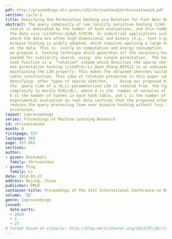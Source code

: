 ```yaml
---
pdf: http://proceedings.mlr.press/v32/shrivastava14/shrivastava14.pdf
section: cycle-1
title: Densifying One Permutation Hashing via Rotation for Fast Near Neighbor Search
abstract: The query complexity of \em locality sensitive hashing (LSH) based similarity
  search is dominated by the number of hash evaluations, and this number grows with
  the data size \citeProc:Indyk_STOC98. In industrial applications such as search
  where the data are often high-dimensional and binary (e.g., text n-grams),  \em
  minwise hashing is widely adopted, which requires applying a large number  of permutations
  on the data. This is  costly in computation and energy-consumption.    In this paper,
  we propose a  hashing technique which generates all the necessary hash evaluations
  needed for similarity search, using  one single permutation.  The heart of the proposed
  hash function is a  “rotation” scheme which densifies the sparse sketches of \em
  one permutation hashing \citeProc:Li_Owen_Zhang_NIPS12 in an unbiased fashion thereby
  maintaining the LSH property. This makes the obtained sketches suitable for hash
  table construction. This idea of rotation presented in this paper could be of independent  interest  for
  densifying  other types of sparse sketches.     Using our proposed hashing method,
  the  query time of a (K,L)-parameterized LSH is reduced from  the typical O(dKL)
  complexity to merely O(KL+dL), where d is the  number of nonzeros of the data vector,
  K is the number of hashes in each hash table, and L is the number of hash tables.  Our
  experimental evaluation on real data confirms that the proposed scheme significantly
  reduces the query processing time over minwise hashing without loss in retrieval
  accuracies.
layout: inproceedings
series: Proceedings of Machine Learning Research
id: shrivastava14
month: 0
firstpage: 557
lastpage: 565
page: 557-565
sections: 
author:
- given: Anshumali
  family: Shrivastava
- given: Ping
  family: Li
date: 2014-01-27
address: Bejing, China
publisher: PMLR
container-title: Proceedings of The 31st International Conference on Machine Learning
volume: '32'
genre: inproceedings
issued:
  date-parts:
  - 2014
  - 1
  - 27
# Format based on citeproc: http://blog.martinfenner.org/2013/07/30/citeproc-yaml-for-bibliographies/
---
```

